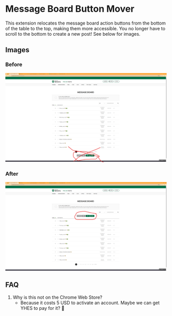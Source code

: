 # Message Board Button Mover

This extension relocates the message board action buttons from the bottom of the table to the top, making them more accessible. You no longer have to scroll to the bottom to create a new post! See below for images.

## Images

### Before

![Before Image](screenshots\before.png)

### After

![After Image](screenshots\after.png)

## FAQ

1. Why is this not on the Chrome Web Store?
    - Because it costs 5 USD to activate an account. Maybe we can get YHES to pay for it? 🤞
